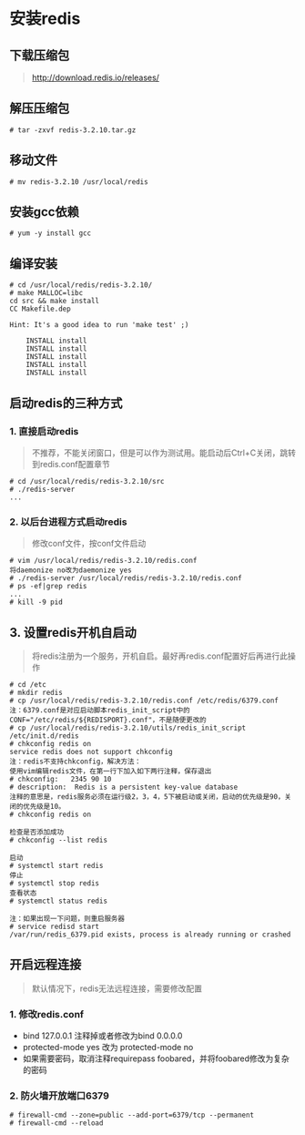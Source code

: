 # 安装redis

## 下载压缩包
> http://download.redis.io/releases/

## 解压压缩包
```
# tar -zxvf redis-3.2.10.tar.gz
```

## 移动文件
```
# mv redis-3.2.10 /usr/local/redis
```

## 安装gcc依赖
```
# yum -y install gcc
```

## 编译安装
```
# cd /usr/local/redis/redis-3.2.10/
# make MALLOC=libc
cd src && make install
CC Makefile.dep

Hint: It's a good idea to run 'make test' ;)

    INSTALL install
    INSTALL install
    INSTALL install
    INSTALL install
    INSTALL install
```

## 启动redis的三种方式

### 1. 直接启动redis
> 不推荐，不能关闭窗口，但是可以作为测试用。能启动后Ctrl+C关闭，跳转到redis.conf配置章节
```
# cd /usr/local/redis/redis-3.2.10/src
# ./redis-server
...
```

### 2. 以后台进程方式启动redis
> 修改conf文件，按conf文件启动
```
# vim /usr/local/redis/redis-3.2.10/redis.conf
将daemonize no改为daemonize yes
# ./redis-server /usr/local/redis/redis-3.2.10/redis.conf
# ps -ef|grep redis
...
# kill -9 pid
```

## 3. 设置redis开机自启动
> 将redis注册为一个服务，开机自启。最好再redis.conf配置好后再进行此操作
```
# cd /etc
# mkdir redis
# cp /usr/local/redis/redis-3.2.10/redis.conf /etc/redis/6379.conf
注：6379.conf是对应启动脚本redis_init_script中的CONF="/etc/redis/${REDISPORT}.conf"，不是随便更改的
# cp /usr/local/redis/redis-3.2.10/utils/redis_init_script /etc/init.d/redis
# chkconfig redis on
service redis does not support chkconfig
注：redis不支持chkconfig，解决方法：
使用vim编辑redis文件，在第一行下加入如下两行注释，保存退出
# chkconfig:   2345 90 10
# description:  Redis is a persistent key-value database
注释的意思是，redis服务必须在运行级2，3，4，5下被启动或关闭，启动的优先级是90，关闭的优先级是10。
# chkconfig redis on

检查是否添加成功
# chkconfig --list redis

启动
# systemctl start redis
停止
# systemctl stop redis
查看状态
# systemctl status redis

注：如果出现一下问题，则重启服务器
# service redisd start
/var/run/redis_6379.pid exists, process is already running or crashed
```

## 开启远程连接
> 默认情况下，redis无法远程连接，需要修改配置

### 1. 修改redis.conf
* bind 127.0.0.1 注释掉或者修改为bind 0.0.0.0
* protected-mode yes 改为 protected-mode no
* 如果需要密码，取消注释requirepass foobared，并将foobared修改为复杂的密码

### 2. 防火墙开放端口6379
```
# firewall-cmd --zone=public --add-port=6379/tcp --permanent
# firewall-cmd --reload
```
